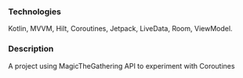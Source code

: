 ### Technologies

Kotlin, MVVM, Hilt, Coroutines, Jetpack, LiveData, Room, ViewModel.

### Description

A project using MagicTheGathering API to experiment with Coroutines 
